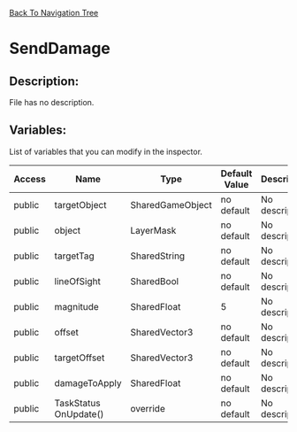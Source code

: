 [Back To Navigation Tree](https://wesleywh.github.io/GameDevRepo/docs/navigation.html)
# SendDamage

## Description:
File has no description.

## Variables:
List of variables that you can modify in the inspector.

|Access|Name|Type|Default Value|Description|
|---|---|---|---|---|
|public|targetObject|SharedGameObject|no default|No description.|
|public|object|LayerMask|no default|No description.|
|public|targetTag|SharedString|no default|No description.|
|public|lineOfSight|SharedBool|no default|No description.|
|public|magnitude|SharedFloat|5|No description.|
|public|offset|SharedVector3|no default|No description.|
|public|targetOffset|SharedVector3|no default|No description.|
|public|damageToApply|SharedFloat|no default|No description.|
|public|TaskStatus OnUpdate()|override|no default|No description.|
